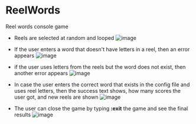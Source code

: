# ReelWords
 Reel words console game

- Reels are selected at random and looped 
 ![image](https://github.com/VladimirStefaniuk/ReelWords/assets/10983669/a91078c1-d302-472d-a6cb-133a2f47a911)

- If the user enters a word that doesn't have letters in a reel, then an error appears
![image](https://github.com/VladimirStefaniuk/ReelWords/assets/10983669/86e1743a-b214-47c2-bcb0-b2084f8737e5)

- if the user uses letters from the reels but the word does not exist, then another error appears
![image](https://github.com/VladimirStefaniuk/ReelWords/assets/10983669/6ac51b70-8291-456f-a61b-9dc0a5ef735e)

- In case the user enters the correct word that exists in the config file and uses reel letters, then the success text shows, how many scores the user got, and new reels are shown
![image](https://github.com/VladimirStefaniuk/ReelWords/assets/10983669/574aff06-15e8-4329-ab2d-9a2ea37734d4)


- The user can close the game by typing **:exit** the game and see the final results
![image](https://github.com/VladimirStefaniuk/ReelWords/assets/10983669/99849a5c-ebb8-43a3-a4da-c30422e7b62f)
